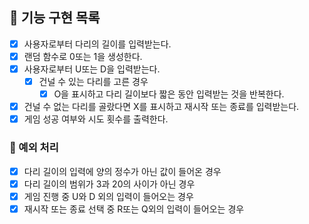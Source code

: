 ## 🚀 기능 구현 목록
- [x] 사용자로부터 다리의 길이를 입력받는다.
- [x] 랜덤 함수로 0또는 1을 생성한다.
- [x] 사용자로부터 U또는 D을 입력받는다.
    - [x] 건널 수 있는 다리를 고른 경우
        - [x] O을 표시하고 다리 길이보다 짧은 동안 입력받는 것을 반복한다.
- [x] 건널 수 없는 다리를 골랐다면 X를 표시하고 재시작 또는 종료를 입력받는다.
- [x] 게임 성공 여부와 시도 횟수를 출력한다. 

### 🚨 예외 처리
- [x] 다리 길이의 입력에 양의 정수가 아닌 값이 들어온 경우
- [x] 다리 길이의 범위가 3과 20의 사이가 아닌 경우
- [x] 게임 진행 중 U와 D 외의 입력이 들어오는 경우
- [x] 재시작 또는 종료 선택 중 R또는 Q외의 입력이 들어오는 경우
